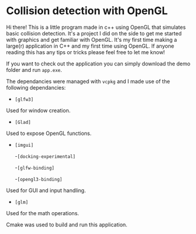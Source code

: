 # Collision detection with OpenGL


Hi there! This is a little program made in c++ using OpenGL that simulates basic collision detection.
It's a project I did on the side to get me started with graphics and get familiar with OpenGL.
It's my first time making a large(r) application in C++ and my first time using OpenGL. If anyone reading this has any tips or tricks please feel free to let me know!

If you want to check out the application you can simply download the demo folder and run `app.exe`.

The dependancies were managed with `vcpkg` and I made use of the following dependancies:
  
  - `[glfw3]`		
 
  Used for window creation.
  
  - `[Glad]`
  
  Used to expose OpenGL functions.
  
  - `[imgui]` 
  
      -`[docking-experimental]`
    
      -`[glfw-binding]`
    
      -`[opengl3-binding]`
    
  Used for GUI and input handling.
  
  - `[glm]`
 
  Used for the math operations.

  Cmake was used to build and run this application.


